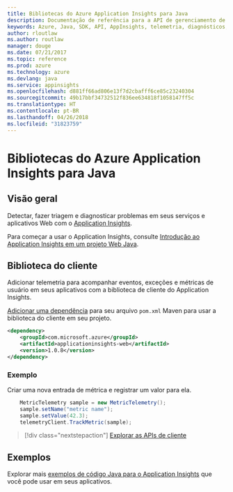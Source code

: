 ```yaml
---
title: Bibliotecas do Azure Application Insights para Java
description: Documentação de referência para a API de gerenciamento de Java para o Azure Application Insights
keywords: Azure, Java, SDK, API, AppInsights, telemetria, diagnósticos, rastreamento, logs, desempenho
author: rloutlaw
ms.author: routlaw
manager: douge
ms.date: 07/21/2017
ms.topic: reference
ms.prod: azure
ms.technology: azure
ms.devlang: java
ms.service: appinsights
ms.openlocfilehash: d881ff66ad806e13f7d2cbafff6ce85c23240304
ms.sourcegitcommit: 49b17bbf34732512f836ee634818f1058147ff5c
ms.translationtype: HT
ms.contentlocale: pt-BR
ms.lasthandoff: 04/26/2018
ms.locfileid: "31823759"
---
```

# <a name="azure-application-insights-libraries-for-java"></a>Bibliotecas do Azure Application Insights para Java

## <a name="overview"></a>Visão geral

Detectar, fazer triagem e diagnosticar problemas em seus serviços e aplicativos Web com o [Application Insights](/azure/application-insights/app-insights-overview).

Para começar a usar o Application Insights, consulte [Introdução ao Application Insights em um projeto Web Java](/azure/application-insights/app-insights-java-get-started).

## <a name="client-library"></a>Biblioteca do cliente

Adicionar telemetria para acompanhar eventos, exceções e métricas de usuário em seus aplicativos com a biblioteca de cliente do Application Insights.

[Adicionar uma dependência](https://maven.apache.org/guides/getting-started/index.html#How_do_I_use_external_dependencies) para seu arquivo `pom.xml` Maven para usar a biblioteca do cliente em seu projeto.

```XML
<dependency>
    <groupId>com.microsoft.azure</groupId>
    <artifactId>applicationinsights-web</artifactId>   
    <version>1.0.8</version>
</dependency>
```   

### <a name="example"></a>Exemplo

Criar uma nova entrada de métrica e registrar um valor para ela.

```java
    MetricTelemetry sample = new MetricTelemetry();
    sample.setName("metric name");
    sample.setValue(42.3);
    telemetryClient.TrackMetric(sample);
```

> [!div class="nextstepaction"]
> [Explorar as APIs de cliente](/java/api/overview/azure/appinsights/client)

## <a name="samples"></a>Exemplos

Explorar mais [exemplos de código Java para o Application Insights](https://azure.microsoft.com/en-us/resources/samples/?term=insights&platform=java) que você pode usar em seus aplicativos.
